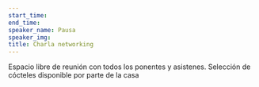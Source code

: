 ```yaml
---
start_time: 
end_time: 
speaker_name: Pausa
speaker_img: 
title: Charla networking
---
```


Espacio libre de reunión con todos los ponentes y asistenes. Selección de cócteles disponible por parte de la casa